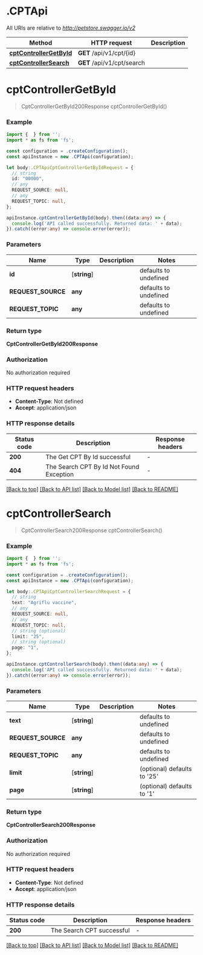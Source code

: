 # .CPTApi

All URIs are relative to *http://petstore.swagger.io/v2*

Method | HTTP request | Description
------------- | ------------- | -------------
[**cptControllerGetById**](CPTApi.md#cptControllerGetById) | **GET** /api/v1/cpt/{id} | 
[**cptControllerSearch**](CPTApi.md#cptControllerSearch) | **GET** /api/v1/cpt/search | 


# **cptControllerGetById**
> CptControllerGetById200Response cptControllerGetById()


### Example


```typescript
import {  } from '';
import * as fs from 'fs';

const configuration = .createConfiguration();
const apiInstance = new .CPTApi(configuration);

let body:.CPTApiCptControllerGetByIdRequest = {
  // string
  id: "00000",
  // any
  REQUEST_SOURCE: null,
  // any
  REQUEST_TOPIC: null,
};

apiInstance.cptControllerGetById(body).then((data:any) => {
  console.log('API called successfully. Returned data: ' + data);
}).catch((error:any) => console.error(error));
```


### Parameters

Name | Type | Description  | Notes
------------- | ------------- | ------------- | -------------
 **id** | [**string**] |  | defaults to undefined
 **REQUEST_SOURCE** | **any** |  | defaults to undefined
 **REQUEST_TOPIC** | **any** |  | defaults to undefined


### Return type

**CptControllerGetById200Response**

### Authorization

No authorization required

### HTTP request headers

 - **Content-Type**: Not defined
 - **Accept**: application/json


### HTTP response details
| Status code | Description | Response headers |
|-------------|-------------|------------------|
**200** | The Get CPT By Id successful |  -  |
**404** | The Search CPT By Id Not Found Exception |  -  |

[[Back to top]](#) [[Back to API list]](README.md#documentation-for-api-endpoints) [[Back to Model list]](README.md#documentation-for-models) [[Back to README]](README.md)

# **cptControllerSearch**
> CptControllerSearch200Response cptControllerSearch()


### Example


```typescript
import {  } from '';
import * as fs from 'fs';

const configuration = .createConfiguration();
const apiInstance = new .CPTApi(configuration);

let body:.CPTApiCptControllerSearchRequest = {
  // string
  text: "Agriflu vaccine",
  // any
  REQUEST_SOURCE: null,
  // any
  REQUEST_TOPIC: null,
  // string (optional)
  limit: "25",
  // string (optional)
  page: "1",
};

apiInstance.cptControllerSearch(body).then((data:any) => {
  console.log('API called successfully. Returned data: ' + data);
}).catch((error:any) => console.error(error));
```


### Parameters

Name | Type | Description  | Notes
------------- | ------------- | ------------- | -------------
 **text** | [**string**] |  | defaults to undefined
 **REQUEST_SOURCE** | **any** |  | defaults to undefined
 **REQUEST_TOPIC** | **any** |  | defaults to undefined
 **limit** | [**string**] |  | (optional) defaults to '25'
 **page** | [**string**] |  | (optional) defaults to '1'


### Return type

**CptControllerSearch200Response**

### Authorization

No authorization required

### HTTP request headers

 - **Content-Type**: Not defined
 - **Accept**: application/json


### HTTP response details
| Status code | Description | Response headers |
|-------------|-------------|------------------|
**200** | The Search CPT successful |  -  |

[[Back to top]](#) [[Back to API list]](README.md#documentation-for-api-endpoints) [[Back to Model list]](README.md#documentation-for-models) [[Back to README]](README.md)


